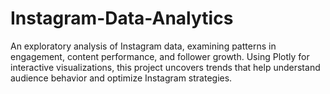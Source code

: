 # Instagram-Data-Analytics
 An exploratory analysis of Instagram data, examining patterns in engagement, content performance, and follower growth. Using Plotly for interactive visualizations, this project uncovers trends that help understand audience behavior and optimize Instagram strategies.
